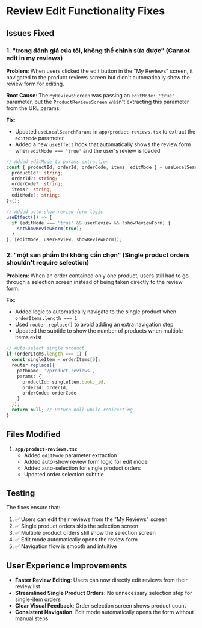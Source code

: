 # Review Edit Functionality Fixes

## Issues Fixed

### 1. "trong đánh giá của tôi, không thể chỉnh sửa được" (Cannot edit in my reviews)

**Problem**: When users clicked the edit button in the "My Reviews" screen, it navigated to the product reviews screen but didn't automatically show the review form for editing.

**Root Cause**: The `MyReviewsScreen` was passing an `editMode: 'true'` parameter, but the `ProductReviewsScreen` wasn't extracting this parameter from the URL params.

**Fix**: 
- Updated `useLocalSearchParams` in `app/product-reviews.tsx` to extract the `editMode` parameter
- Added a new `useEffect` hook that automatically shows the review form when `editMode === 'true'` and the user's review is loaded

```typescript
// Added editMode to params extraction
const { productId, orderId, orderCode, items, editMode } = useLocalSearchParams<{ 
  productId?: string; 
  orderId?: string; 
  orderCode?: string;
  items?: string;
  editMode?: string;
}>();

// Added auto-show review form logic
useEffect(() => {
  if (editMode === 'true' && userReview && !showReviewForm) {
    setShowReviewForm(true);
  }
}, [editMode, userReview, showReviewForm]);
```

### 2. "một sản phẩm thì không cần chọn" (Single product orders shouldn't require selection)

**Problem**: When an order contained only one product, users still had to go through a selection screen instead of being taken directly to the review form.

**Fix**: 
- Added logic to automatically navigate to the single product when `orderItems.length === 1`
- Used `router.replace()` to avoid adding an extra navigation step
- Updated the subtitle to show the number of products when multiple items exist

```typescript
// Auto-select single product
if (orderItems.length === 1) {
  const singleItem = orderItems[0];
  router.replace({
    pathname: '/product-reviews',
    params: {
      productId: singleItem.book._id,
      orderId: orderId,
      orderCode: orderCode
    }
  });
  return null; // Return null while redirecting
}
```

## Files Modified

1. **`app/product-reviews.tsx`**
   - Added `editMode` parameter extraction
   - Added auto-show review form logic for edit mode
   - Added auto-selection for single product orders
   - Updated order selection subtitle

## Testing

The fixes ensure that:
1. ✅ Users can edit their reviews from the "My Reviews" screen
2. ✅ Single product orders skip the selection screen
3. ✅ Multiple product orders still show the selection screen
4. ✅ Edit mode automatically opens the review form
5. ✅ Navigation flow is smooth and intuitive

## User Experience Improvements

- **Faster Review Editing**: Users can now directly edit reviews from their review list
- **Streamlined Single Product Orders**: No unnecessary selection step for single-item orders
- **Clear Visual Feedback**: Order selection screen shows product count
- **Consistent Navigation**: Edit mode automatically opens the form without manual steps 